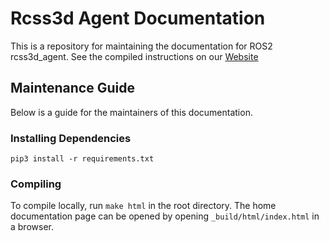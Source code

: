 # Rcss3d Agent Documentation

This is a repository for maintaining the documentation for ROS2 rcss3d_agent.
See the compiled instructions on our [Website](https://rcss3d-agent.readthedocs.io)

## Maintenance Guide

Below is a guide for the maintainers of this documentation.

### Installing Dependencies
`pip3 install -r requirements.txt`

### Compiling
To compile locally, run `make html` in the root directory. 
The home documentation page can be opened by opening `_build/html/index.html` in a browser.
